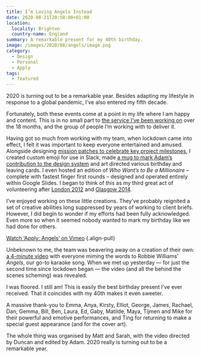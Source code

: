 ```yaml
---
title: I’m Loving Angels Instead
date: 2020-08-21T20:50:00+01:00
location:
  locality: Brighton
  country-name: England
summary: A remarkable present for my 40th birthday.
image: /images/2020/08/angels/image.png
category:
  - Design
  - Personal
  - Apply
tags:
  - featured
---
```

2020 is turning out to be a remarkable year. Besides adapting my lifestyle in response to a global pandemic, I’ve also entered my fifth decade.

Fortunately, both these events come at a point in my life where I am happy and content. This is in no small part to [the service I’ve been working on][1] over the 18 months, and the group of people I’m working with to deliver it.

Having got so much from working with my team, when lockdown came into effect, I felt it was important to keep everyone entertained and amused. Alongside designing [mission patches to celebrate key project milestones][2], I created custom emoji for use in Slack, made [a mug to mark Adam’s contribution to the design system][3] and art directed various birthday and leaving cards. I even hosted an edition of <cite>Who Want’s to Be a Millionaire</cite> – complete with fastest finger first rounds – designed and operated entirely within Google Slides. I began to think of this as my third great act of volunteering after [London 2012][4] and [Glasgow 2014][5].

I’ve enjoyed working on these little creations. They’ve probably reignited a set of creative abilities long suppressed by years of working to client briefs. However, I did begin to wonder if my efforts had been fully acknowledged. Even more so when it seemed nobody wanted to mark my birthday like we had done for others.

[Watch ‘Apply: Angels’ on Vimeo](https://vimeo.com/450172631)
{.align-pull}

Unbeknown to me, the team was beavering away on a creation of their own: [a 4-minute video][6] with everyone miming the words to Robbie Williams’ <cite>Angels</cite>, our go-to karaoke song. When we met up yesterday — for just the second time since lockdown began — the video (and all the behind the scenes scheming) was revealed.

I was floored. I still am! This is easily the best birthday present I’ve ever received. That it coincides with my 40th makes it even sweeter.

A massive thank-you to Emma, Anya, Kirsty, Elliot, George, James, Rachael, Dan, Gemma, Bill, Ben, Laura, Ed, Gaby, Matilde, Maya, Tijmen and Mike for their powerful and emotive performances, and Ting for returning to make a special guest appearance (and for the cover art).

The whole thing was organised by Matt and Sarah, with the video directed by Duncan and edited by Adam. 2020 really is turning out to be a remarkable year.

[1]: https://www.apply-for-teacher-training.service.gov.uk/candidate
[2]: https://dribbble.com/paulrobertlloyd/tags/patch
[3]: https://twitter.com/adambsilver/status/1240304161016684545?s=20
[4]: /2012/09/games_maker/
[5]: /2014/08/clyde_sider/
[6]: https://vimeo.com/450172631
